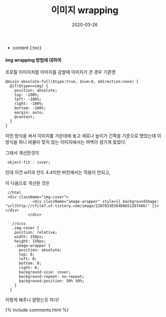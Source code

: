 ﻿---
layout:  post 
title:  "이미지 wrapping"
date: 2020-03-26
categories: explanation
tags: img 
---


* content
{:toc}


#### img wrapping 방법에 대하여

프로필 이미지처럼 이미지를 감쌀때 이미지가 큰 경우 기존엔 
```
@mixin absolute-full($type:true, $num:0, $direction:none) {
  @if($type==img) {
    position: absolute;
    top: -100%;
    left: -100%;
    right: -100%;
    bottom: -100%;
    margin: auto;
    @content;
  }
}
```

이런 방식을 써서 이미지를 가운데에 놓고 세로나 높이가 긴쪽을 기준으로 했었는데 이 방식을 하니 비율이 맞지 않는 이미지에서는 여백이 생기게 됬었다. 

그래서 개선한것이 
```
 object-fit : cover;
```
인데 이건 ie11과 안드 4.4미만 버전에서는 적용이 안되고, 

이 다음으로 개선된 것은 

```
 //html
 <div className="img-cover">
            <div className="image-wrapper" style={{ backgroundImage: "url(http://cfile7.uf.tistory.com/image/2207833E564DA651207486)" }}> </div>
          </div>
          
   //scss
   .img-cover {
    position: relative;
    width: 150px;
    height: 150px;
    .image-wrapper {
      position: absolute;
      top: 0;
      left: 0;
      bottom: 0;
      right: 0;
      background-size: cover;
      background-repeat: no-repeat;
      background-position: 50% 50%;
    }
  }
```

이렇게 해주니 잘맞는듯 하다!






{% include comments.html %}